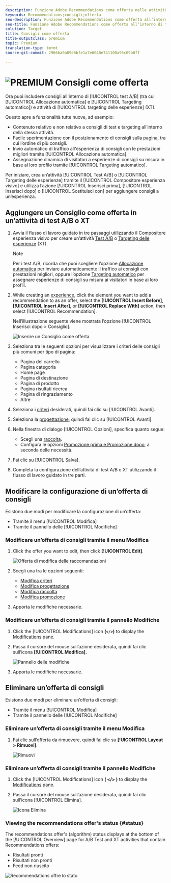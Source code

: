 ```yaml
---
description: Funzione Adobe Recommendations come offerta nelle attività di test A/B e Targeting delle esperienze.
keywords: Recommendations;consigli;offerta
seo-description: Funzione Adobe Recommendations come offerta all’interno di test A/B (tra cui Allocazione automatica e Targeting automatico) e attività di targeting delle esperienze (XT)
seo-title: Funzione Adobe Recommendations come offerta all’interno di test A/B (tra cui Allocazione automatica e Targeting automatico) e attività di targeting delle esperienze (XT)
solution: Target
title: Consigli come offerta
title-outputclass: premium
topic: Premium
translation-type: tm+mt
source-git-commit: 2966ba0a89e6bfe1a7e6048e741100a95c09b8ff

---
```



# ![PREMIUM](/help/assets/premium.png) Consigli come offerta

Ora puoi includere consigli all'interno di [!UICONTROL test A/B] (tra cui [!UICONTROL Allocazione automatica] e [!UICONTROL Targeting automatico]) e attività di [!UICONTROL targeting delle esperienze] (XT).

Questo apre a funzionalità tutte nuove, ad esempio:

* Contenuto relativo e non relativo a consigli di test e targeting all’interno della stessa attività.
* Facile sperimentazione con il posizionamento di consigli sulla pagina, tra cui l’ordine di più consigli.
* Invio automatico di traffico all'esperienza di consigli con le prestazioni migliori tramite [!UICONTROL Allocazione automatica].
* Assegnazione dinamica di visitatori a esperienze di consigli su misura in base al loro profilo tramite [!UICONTROL Targeting automatico].

Per iniziare, crea un’attività [!UICONTROL Test A/B] o [!UICONTROL Targeting delle esperienze] tramite il [!UICONTROL Compositore esperienza visivo] e utilizza l’azione [!UICONTROL Inserisci prima], [!UICONTROL Inserisci dopo] o [!UICONTROL Sostituisci con] per aggiungere consigli a un’esperienza.

## Aggiungere un Consiglio come offerta in un’attività di test A/B o XT

1. Avvia il flusso di lavoro guidato in tre passaggi utilizzando il Compositore esperienza visivo per creare un’attività [Test A/B](/help/c-activities/t-test-ab/t-test-create-ab/test-create-ab.md) o [Targeting delle esperienze](/help/c-activities/t-experience-target/t-xt-create/xt-create.md) (XT).

   >[!NOTE]
   >
   >Per i test A/B, ricorda che puoi scegliere l’opzione [Allocazione automatica](/help/c-activities/automated-traffic-allocation/automated-traffic-allocation.md) per inviare automaticamente il traffico ai consigli con prestazioni migliori, oppure l’opzione [Targeting automatico](/help/c-activities/auto-target-to-optimize.md) per assegnare esperienze di consigli su misura ai visitatori in base ai loro profili.

1. While creating an [experience](/help/c-experiences/c-visual-experience-composer/viztarget-options.md), click the element you want to add a recommendation to as an offer, select the **[!UICONTROL Insert Before]**, **[!UICONTROL Insert After]**, or **[!UICONTROL Replace With]** action, then select [!UICONTROL Recommendation].

   Nell’illustrazione seguente viene mostrata l’opzione [!UICONTROL Inserisci dopo &gt; Consiglio].

   ![Inserire un Consiglio come offerta](/help/c-recommendations/assets/replace-after-recommendations.png)

1. Seleziona tra le seguenti opzioni per visualizzare i criteri delle consigli più comuni per tipo di pagina:

   * Pagina del carrello
   * Pagina categoria
   * Home page
   * Pagina di destinazione
   * Pagina di prodotto
   * Pagina risultati ricerca
   * Pagina di ringraziamento
   * Altre

1. Seleziona i [criteri](/help/c-recommendations/c-algorithms/algorithms.md) desiderati, quindi fai clic su [!UICONTROL Avanti].
1. Seleziona la [progettazione](/help/c-recommendations/c-design-overview/design-overview.md), quindi fai clic su [!UICONTROL Avanti].
1. Nella finestra di dialogo [!UICONTROL Opzioni], specifica quanto segue:

   * Scegli una [raccolta](/help/c-recommendations/c-products/collections.md).
   * Configura le opzioni [Promozione prima e Promozione dopo](/help/c-recommendations/t-create-recs-activity/adding-promotions.md), a seconda delle necessità.

1. Fai clic su [!UICONTROL Salva].
1. Completa la configurazione dell’attività di test A/B o XT utilizzando il flusso di lavoro guidato in tre parti.

## Modificare la configurazione di un’offerta di consigli

Esistono due modi per modificare la configurazione di un’offerta:

* Tramite il menu [!UICONTROL Modifica]
* Tramite il pannello delle [!UICONTROL Modifiche]

### Modificare un’offerta di consigli tramite il menu Modifica

1. Click the offer you want to edit, then click **[!UICONTROL Edit]**.

   ![Offerta di modifica delle raccomandazioni](/help/c-recommendations/assets/recs-offer-edit.png)

1. Scegli una tra le opzioni seguenti:

   * [Modifica criteri](/help/c-recommendations/c-algorithms/algorithms.md)
   * [Modifica progettazione](/help/c-recommendations/c-design-overview/design-overview.md)
   * [Modifica raccolta](/help/c-recommendations/c-products/collections.md)
   * [Modifica promozione](/help/c-recommendations/t-create-recs-activity/adding-promotions.md)

1. Apporta le modifiche necessarie.

### Modificare un’offerta di consigli tramite il pannello Modifiche

1. Click the [!UICONTROL Modifications] icon  **(`</>`)** to display the [Modifications](/help/c-experiences/c-visual-experience-composer/c-vec-code-editor/vec-code-editor.md) pane.
1. Passa il cursore del mouse sull’azione desiderata, quindi fai clic sull’icona **[!UICONTROL Modifica].**

   ![Pannello delle modifiche](/help/c-recommendations/assets/recs-offer-modifications.png)

1. Apporta le modifiche necessarie.

## Eliminare un’offerta di consigli

Esistono due modi per eliminare un’offerta di consigli:

* Tramite il menu [!UICONTROL Modifica]
* Tramite il pannello delle [!UICONTROL Modifiche]

### Eliminare un’offerta di consigli tramite il menu Modifica

1. Fai clic sull’offerta da rimuovere, quindi fai clic su **[!UICONTROL Layout &gt; Rimuovi]**.

   ![Rimuovi](/help/c-recommendations/assets/recs-offer-remove.png)

### Eliminare un’offerta di consigli tramite il pannello Modifiche

1. Click the [!UICONTROL Modifications] icon **( &lt;/&gt; )** to display the [Modifications](/help/c-experiences/c-visual-experience-composer/c-vec-code-editor/vec-code-editor.md) pane.
1. Passa il cursore del mouse sull’azione desiderata, quindi fai clic sull’icona [!UICONTROL Elimina].

   ![Icona Elimina](/help/c-recommendations/assets/recs-offer-delete.png)

### Viewing the recommendations offer's status {#status}

The recommendations offer's (algorithm) status displays at the bottom of the [!UICONTROL Overview] page for A/B Test and XT activities that contain Recommendations offers:

* Risultati pronti
* Risultati non pronti
* Feed non riuscito

![Recommendations offre lo stato](/help/c-recommendations/assets/recs-offer-status.png)